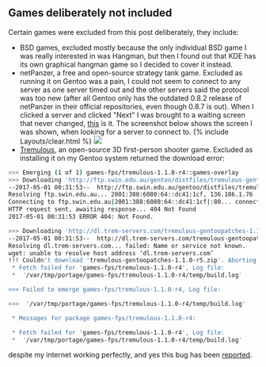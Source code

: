 ## Games deliberately not included
Certain games were excluded from this post deliberately, they include:

* BSD games, excluded mostly because the only individual BSD game I was really interested in was Hangman, but then I found out that KDE has its own graphical hangman game so I decided to cover it instead. 
* netPanzer, a free and open-source strategy tank game. Excluded as running it on Gentoo was a pain, I could not seem to connect to any server as one server timed out and the other servers said the protocol was too new (after all Gentoo only has the outdated 0.8.2 release of netPanzer in their official repositories, even though 0.8.7 is out). When I clicked a server and clicked "Next" I was brought to a waiting screen that never changed, [this](https://fusion809.github.io/images/Games/netPanzer-next-screen.png) is it. The screenshot below shows the screen I was shown, when looking for a server to connect to.
{% include Layouts/clear.html %}
![](https://fusion809.github.io/images/Games/NetPanzer-server-issue.png)
* [Tremulous](http://tremulous.net/), an open-source 3D first-person shooter game. Excluded as installing it on my Gentoo system returned the download error:

```bash
>>> Emerging (1 of 1) games-fps/tremulous-1.1.0-r4::games-overlay
>>> Downloading 'http://ftp.swin.edu.au/gentoo/distfiles/tremulous-gentoopatches-1.1.0-r5.zip'
--2017-05-01 00:31:53--  http://ftp.swin.edu.au/gentoo/distfiles/tremulous-gentoopatches-1.1.0-r5.zip
Resolving ftp.swin.edu.au... 2001:388:6080:64::dc41:1cf, 136.186.1.76
Connecting to ftp.swin.edu.au|2001:388:6080:64::dc41:1cf|:80... connected.
HTTP request sent, awaiting response... 404 Not Found
2017-05-01 00:31:53 ERROR 404: Not Found.

>>> Downloading 'http://dl.trem-servers.com/tremulous-gentoopatches-1.1.0-r5.zip'
--2017-05-01 00:31:53--  http://dl.trem-servers.com/tremulous-gentoopatches-1.1.0-r5.zip
Resolving dl.trem-servers.com... failed: Name or service not known.
wget: unable to resolve host address ‘dl.trem-servers.com’
!!! Couldn't download 'tremulous-gentoopatches-1.1.0-r5.zip'. Aborting.
 * Fetch failed for 'games-fps/tremulous-1.1.0-r4', Log file:
 *  '/var/tmp/portage/games-fps/tremulous-1.1.0-r4/temp/build.log'

>>> Failed to emerge games-fps/tremulous-1.1.0-r4, Log file:

>>>  '/var/tmp/portage/games-fps/tremulous-1.1.0-r4/temp/build.log'

 * Messages for package games-fps/tremulous-1.1.0-r4:

 * Fetch failed for 'games-fps/tremulous-1.1.0-r4', Log file:
 *  '/var/tmp/portage/games-fps/tremulous-1.1.0-r4/temp/build.log'
```

despite my internet working perfectly, and yes this bug has been [reported](https://github.com/hasufell/games-overlay/issues/68). 
